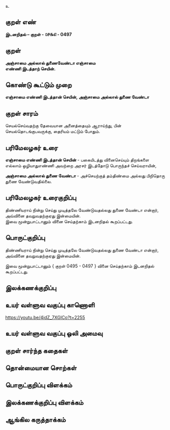 உ

## குறள் எண் 

**இடனறிதல்  – குறள் - ௦௪௯௭ - 0497**  

## குறள் 

**அஞ்சாமை அல்லால் துணைவேண்டா எஞ்சாமை  
எண்ணி இடத்தாற் செயின்.**

## கொண்டு கூட்டும் முறை

**எஞ்சாமை எண்ணி இடத்தான் செயின், அஞ்சாமை அல்லால் துணை வேண்டா**

## குறள் சாரம் 

செயல்செய்வதற்கு தேவையான அனைத்தையும் ஆராய்ந்து, பின் செயல்தொடங்குபவருக்கு, தைரியம் மட்டும் போதும்.  

## பரிமேலழகர் உரை

**எஞ்சாமை எண்ணி இடத்தான் செயின்** - பகையிடத்து வினைசெய்யும் திறங்களை எல்லாம் ஒழியாதுஎண்ணி அவற்றை அரசர் இடத்தோடு பொருந்தச் செய்வராயின்,  

**அஞ்சாமை அல்லால் துணை வேண்டா** - அச்செயற்குத் தம்திண்மை அல்லது பிறிதொரு துணை வேண்டுவதில்லை.  

## பரிமேலழகர் உரைகுறிப்பு   

திண்ணியராய் நின்று செய்து முடித்தலே வேண்டுவதல்லது துணை வேண்டா என்றார், அவ்வினை தவறுவதற்குஏது இன்மையின்.  
இவை மூன்றுபாட்டானும் வினை செய்தற்காம் இடனறிதல் கூறப்பட்டது.   

## பொருட்குறிப்பு 

திண்ணியராய் நின்று செய்து முடித்தலே வேண்டுவதல்லது துணை வேண்டா என்றார்,  
அவ்வினை தவறுவதற்குஏது இன்மையின். 

இவை மூன்றுபாட்டானும் { குறள் 0495 - 0497 } வினை செய்தற்காம் இடனறிதல் கூறப்பட்டது.   

## இலக்கணக்குறிப்பு  


## உயர் வள்ளுவ வகுப்பு காணொளி

https://youtu.be/4idZ_7XGICo?t=2255

## உயர் வள்ளுவ வகுப்பு ஒலி அமைவு 

 
## குறள் சார்ந்த கதைகள் 


## தொன்மையான சொற்கள்


## பொருட்குறிப்பு விளக்கம்


## இலக்கணக்குறிப்பு விளக்கம்


## ஆங்கில கருத்தாக்கம் 


